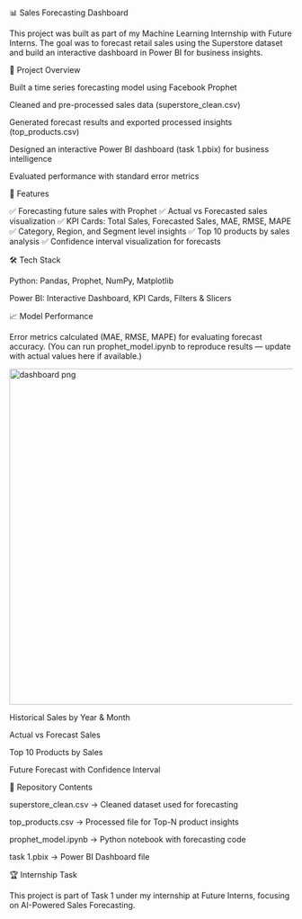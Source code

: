 📊 Sales Forecasting Dashboard

This project was built as part of my Machine Learning Internship with Future Interns. The goal was to forecast retail sales using the Superstore dataset and build an interactive dashboard in Power BI for business insights.

🚀 Project Overview

Built a time series forecasting model using Facebook Prophet

Cleaned and pre-processed sales data (superstore_clean.csv)

Generated forecast results and exported processed insights (top_products.csv)

Designed an interactive Power BI dashboard (task 1.pbix) for business intelligence

Evaluated performance with standard error metrics

📂 Features

✅ Forecasting future sales with Prophet
✅ Actual vs Forecasted sales visualization
✅ KPI Cards: Total Sales, Forecasted Sales, MAE, RMSE, MAPE
✅ Category, Region, and Segment level insights
✅ Top 10 products by sales analysis
✅ Confidence interval visualization for forecasts

🛠️ Tech Stack

Python: Pandas, Prophet, NumPy, Matplotlib

Power BI: Interactive Dashboard, KPI Cards, Filters & Slicers

📈 Model Performance

Error metrics calculated (MAE, RMSE, MAPE) for evaluating forecast accuracy.
(You can run prophet_model.ipynb to reproduce results — update with actual values here if available.)


<img width="1120" height="598" alt="dashboard png" src="https://github.com/user-attachments/assets/8752700d-eda4-4e1d-aeba-c6a3980d2159" />


Historical Sales by Year & Month

Actual vs Forecast Sales

Top 10 Products by Sales

Future Forecast with Confidence Interval

🔗 Repository Contents

superstore_clean.csv → Cleaned dataset used for forecasting

top_products.csv → Processed file for Top-N product insights

prophet_model.ipynb → Python notebook with forecasting code

task 1.pbix → Power BI Dashboard file

🏆 Internship Task

This project is part of Task 1 under my internship at Future Interns, focusing on AI-Powered Sales Forecasting.
